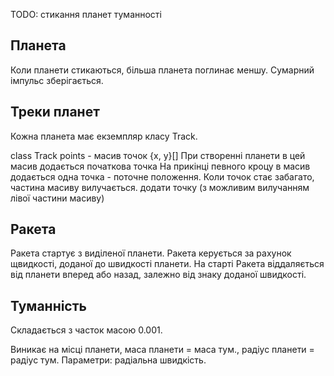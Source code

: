 TODO:
стикання планет
туманності


Планета
---
Коли планети стикаються, більша планета поглинає меншу. Сумарний імпульс зберігається.



Треки планет
---
Кожна планета має екземпляр класу Track.

class Track
   points - масив точок {x, y}[] 
   При створенні планети в цей масив додається початкова точка
   На прикінці певного кроцу в масив додається одна точка - поточне положення.
   Коли точок стає забагато, частина масиву вилучається.
   додати точку (з можливим вилучанням лівої частини масиву)
   


Ракета
---
Ракета стартує з виділеної планети.
Ракета керується за рахунок щвидкості, доданої до швидкості планети.
На старті Ракета віддаляється від планети вперед або назад, залежно від знаку доданої швидкості.

Туманність
---
Складається з часток масою 0.001.

Виникає на місці планети, маса планети = маса тум., радіус планети = радіус тум.
Параметри: радіальна швидкість.
